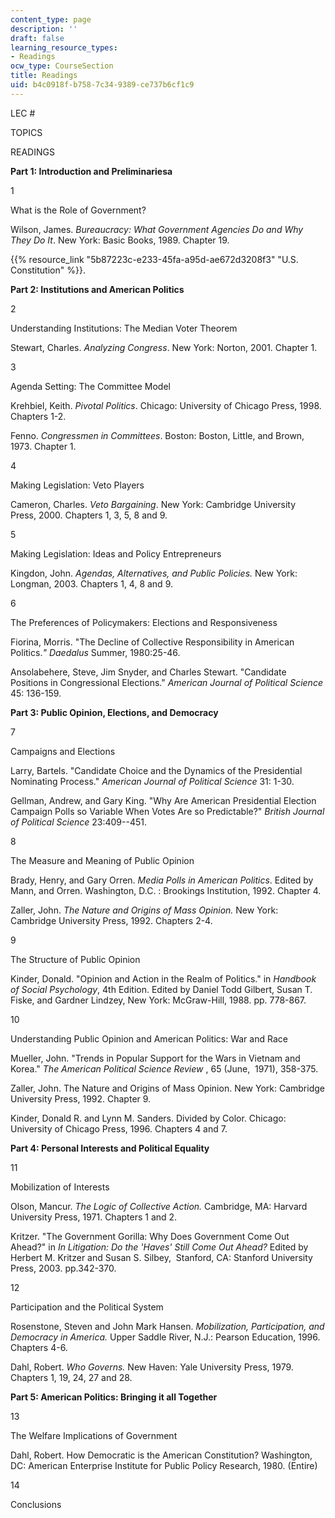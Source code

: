 ```yaml
---
content_type: page
description: ''
draft: false
learning_resource_types:
- Readings
ocw_type: CourseSection
title: Readings
uid: b4c0918f-b758-7c34-9389-ce737b6cf1c9
---
```

LEC #

TOPICS

READINGS

**Part 1: Introduction and Preliminariesa**

1

What is the Role of Government?

Wilson, James. *Bureaucracy: What Government Agencies Do and Why They Do It*. New York: Basic Books, 1989. Chapter 19.

{{% resource_link "5b87223c-e233-45fa-a95d-ae672d3208f3" "U.S. Constitution" %}}.

**Part 2: Institutions and American Politics**

2

Understanding Institutions: The Median Voter Theorem

Stewart, Charles. *Analyzing Congress*. New York: Norton, 2001. Chapter 1.

3

Agenda Setting: The Committee Model

Krehbiel, Keith. *Pivotal Politics*. Chicago: University of Chicago Press, 1998. Chapters 1-2.

Fenno. *Congressmen in Committees*. Boston: Boston, Little, and Brown, 1973. Chapter 1.

4

Making Legislation: Veto Players

Cameron, Charles. *Veto Bargaining*. New York: Cambridge University Press, 2000. Chapters 1, 3, 5, 8 and 9.

5

Making Legislation: Ideas and Policy Entrepreneurs

Kingdon, John. *Agendas, Alternatives, and Public Policies.* New York: Longman, 2003. Chapters 1, 4, 8 and 9.

6

The Preferences of Policymakers: Elections and Responsiveness

Fiorina, Morris. "The Decline of Collective Responsibility in American Politics.*" Daedalus* Summer, 1980:25-46.

Ansolabehere, Steve, Jim Snyder, and Charles Stewart. "Candidate Positions in Congressional Elections." *American Journal of Political Science* 45: 136-159.

**Part 3: Public Opinion, Elections, and Democracy**

7

Campaigns and Elections

Larry, Bartels. "Candidate Choice and the Dynamics of the Presidential Nominating Process." *American Journal of Political Science* 31: 1-30.

Gellman, Andrew, and Gary King. "Why Are American Presidential Election Campaign Polls so Variable When Votes Are so Predictable?" *British Journal of Political Science* 23:409--451.

8

The Measure and Meaning of Public Opinion

Brady, Henry, and Gary Orren. *Media Polls in American Politics*. Edited by Mann, and Orren. Washington, D.C. : Brookings Institution, 1992. Chapter 4.

Zaller, John. *The Nature and Origins of Mass Opinion.* New York: Cambridge University Press, 1992. Chapters 2-4.

9

The Structure of Public Opinion

Kinder, Donald. "Opinion and Action in the Realm of Politics." in *Handbook of Social Psychology*, 4th Edition. Edited by Daniel Todd Gilbert, Susan T. Fiske, and Gardner Lindzey, New York: McGraw-Hill, 1988. pp. 778-867.

10

Understanding Public Opinion and American Politics: War and Race

Mueller, John. "Trends in Popular Support for the Wars in Vietnam and Korea." *The American Political Science Review* , 65 (June,  1971), 358-375.

Zaller, John. The Nature and Origins of Mass Opinion. New York: Cambridge University Press, 1992. Chapter 9.

Kinder, Donald R. and Lynn M. Sanders. Divided by Color. Chicago: University of Chicago Press, 1996. Chapters 4 and 7.

**Part 4: Personal Interests and Political Equality**

11

Mobilization of Interests

Olson, Mancur. *The Logic of Collective Action.* Cambridge, MA: Harvard University Press, 1971. Chapters 1 and 2.

Kritzer. "The Government Gorilla: Why Does Government Come Out Ahead?" in *In Litigation: Do the 'Haves' Still Come Out Ahead?* Edited by Herbert M. Kritzer and Susan S. Silbey,  Stanford, CA: Stanford University Press, 2003. pp.342-370.

12

Participation and the Political System

Rosenstone, Steven and John Mark Hansen. *Mobilization, Participation, and Democracy in America.* Upper Saddle River, N.J.: Pearson Education, 1996. Chapters 4-6.

Dahl, Robert. *Who Governs.* New Haven: Yale University Press, 1979. Chapters 1, 19, 24, 27 and 28.

**Part 5: American Politics: Bringing it all Together**

13

The Welfare Implications of Government

Dahl, Robert. How Democratic is the American Constitution? Washington, DC: American Enterprise Institute for Public Policy Research, 1980. (Entire)

14

Conclusions